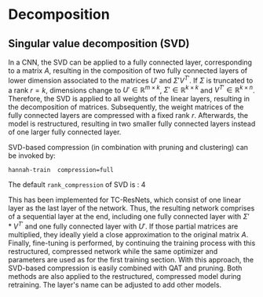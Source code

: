 # Decomposition

## Singular value decomposition (SVD)
In a CNN, the SVD can be applied to a fully connected layer, corresponding to a matrix $A$, resulting in the composition of two fully connected layers of lower dimension associated to the matrices $U'$ and $\Sigma' V^{T'}$. If $\Sigma$ is truncated to a rank $r=k$, dimensions change to $U'\in \mathbb{R}^{m \times k}$, $\Sigma' \in \mathbb{R}^{k \times k}$ and $V^{T'}\in \mathbb{R}^{k \times n}$. 
Therefore, the SVD is applied to all weights of the linear layers, resulting in the decomposition of matrices. Subsequently, the weight matrices of the fully connected layers are compressed with a fixed rank $r$. Afterwards, the model is restructured, resulting in two smaller fully connected layers instead of one larger fully connected layer. 

SVD-based compression (in combination with pruning and clustering) can be invoked by:

    hannah-train  compression=full

The default `rank_compression` of SVD is
: 4

This has been implemented for TC-ResNets, which consist of one linear layer as the last layer of the network. Thus, the resulting network comprises of a sequential layer at the end, including one fully connected layer with $\Sigma'*V^{T'}$ and one fully connected layer with $U'$. If those partial matrices are multiplied, they ideally yield a close approximation to the original matrix $A$. Finally, fine-tuning is performed, by continuing the training process with this restructured, compressed network while the same optimizer and parameters are used as for the first training section. With this approach, the SVD-based compression is easily combined with QAT and pruning. Both methods are also applied to the restructured, compressed model during retraining.
The layer's name can be adjusted to add other models.